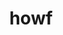 ---
layout: dictionary_entry
title: howf
parent: Common Words
last_modified_date: 2021-10-21

word: howf
transcriptions:
  - ˈhaʊf
  - ˈhʌʊf
translations:
  - "but"
  - "however"
etymology:
  From English `however`
examples:
  - bzo: "**Howf** I tireful [bea](bea)!"
    eng: "**But** I'm tired!"
---